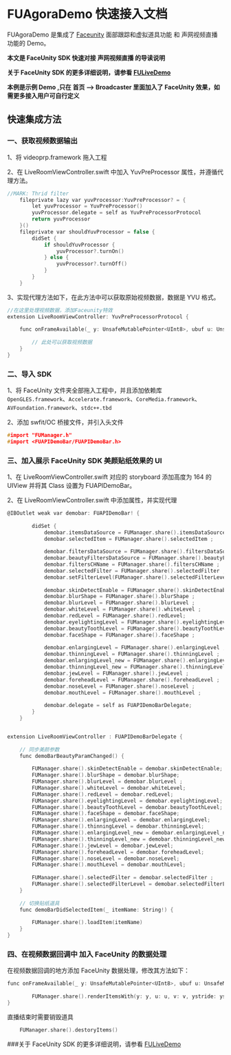 # FUAgoraDemo 快速接入文档

FUAgoraDemo 是集成了 [Faceunity](https://github.com/Faceunity/FULiveDemo/tree/dev) 面部跟踪和虚拟道具功能 和 声网视频直播 功能的 Demo。

**本文是  FaceUnity SDK 快速对接 声网视频直播 的导读说明**

**关于 FaceUnity SDK 的更多详细说明，请参看 [FULiveDemo](https://github.com/Faceunity/FULiveDemo/tree/dev)**

**本例是示例 Demo ,只在 首页 --> Broadcaster 里面加入了 FaceUnity 效果，如需更多接入用户可自行定义**


## 快速集成方法

### 一、获取视频数据输出

1、将 videoprp.framework 拖入工程

2、在 LiveRoomViewController.swift 中加入 YuvPreProcessor 属性，并遵循代理方法。

```C
//MARK: Thrid filter
    fileprivate lazy var yuvProcessor:YuvPreProcessor? = {
        let yuvProcessor = YuvPreProcessor()
        yuvProcessor.delegate = self as YuvPreProcessorProtocol
        return yuvProcessor
    }()
    fileprivate var shouldYuvProcessor = false {
        didSet {
            if shouldYuvProcessor {
                yuvProcessor?.turnOn()
            } else {
                yuvProcessor?.turnOff()
            }
        }
    }
```



3、实现代理方法如下，在此方法中可以获取原始视频数据，数据是 YVU 格式。

```C
//在这里处理视频数据，添加Faceunity特效
extension LiveRoomViewController: YuvPreProcessorProtocol {
    
    func onFrameAvailable(_ y: UnsafeMutablePointer<UInt8>, ubuf u: UnsafeMutablePointer<UInt8>, vbuf v: UnsafeMutablePointer<UInt8>, ystride: Int32, ustride: Int32, vstride: Int32, width: Int32, height: Int32) {
        
        // 此处可以获取视频数据
    }
}
```



### 二、导入 SDK

1、将 FaceUnity 文件夹全部拖入工程中，并且添加依赖库 `OpenGLES.framework`、`Accelerate.framework`、`CoreMedia.framework`、`AVFoundation.framework`、`stdc++.tbd`

2、添加 swfit/OC 桥接文件，并引入头文件

```C
#import "FUManager.h"
#import <FUAPIDemoBar/FUAPIDemoBar.h>
```



### 三、加入展示 FaceUnity SDK 美颜贴纸效果的 UI

1、在 LiveRoomViewController.swift  对应的 storyboard 添加高度为 164 的 UIView 并将其 Class 设置为 FUAPIDemoBar。

2、在 LiveRoomViewController.swift  中添加属性，并实现代理

```C
@IBOutlet weak var demobar: FUAPIDemoBar! {
        
        didSet {
            demobar.itemsDataSource = FUManager.share().itemsDataSource;
            demobar.selectedItem = FUManager.share().selectedItem ;
            
            demobar.filtersDataSource = FUManager.share().filtersDataSource ;
            demobar.beautyFiltersDataSource = FUManager.share().beautyFiltersDataSource ;
            demobar.filtersCHName = FUManager.share().filtersCHName ;
            demobar.selectedFilter = FUManager.share().selectedFilter ;
            demobar.setFilterLevel(FUManager.share().selectedFilterLevel, forFilter: FUManager.share().selectedFilter)
            
            demobar.skinDetectEnable = FUManager.share().skinDetectEnable;
            demobar.blurShape = FUManager.share().blurShape ;
            demobar.blurLevel = FUManager.share().blurLevel ;
            demobar.whiteLevel = FUManager.share().whiteLevel ;
            demobar.redLevel = FUManager.share().redLevel;
            demobar.eyelightingLevel = FUManager.share().eyelightingLevel ;
            demobar.beautyToothLevel = FUManager.share().beautyToothLevel ;
            demobar.faceShape = FUManager.share().faceShape ;
            
            demobar.enlargingLevel = FUManager.share().enlargingLevel ;
            demobar.thinningLevel = FUManager.share().thinningLevel ;
            demobar.enlargingLevel_new = FUManager.share().enlargingLevel_new ;
            demobar.thinningLevel_new = FUManager.share().thinningLevel_new ;
            demobar.jewLevel = FUManager.share().jewLevel ;
            demobar.foreheadLevel = FUManager.share().foreheadLevel ;
            demobar.noseLevel = FUManager.share().noseLevel ;
            demobar.mouthLevel = FUManager.share().mouthLevel ;
            
            demobar.delegate = self as FUAPIDemoBarDelegate;
        }
    }
```

```C

extension LiveRoomViewController : FUAPIDemoBarDelegate {
    
    // 同步美颜参数
    func demoBarBeautyParamChanged() {
        
        FUManager.share().skinDetectEnable = demobar.skinDetectEnable;
        FUManager.share().blurShape = demobar.blurShape;
        FUManager.share().blurLevel = demobar.blurLevel ;
        FUManager.share().whiteLevel = demobar.whiteLevel;
        FUManager.share().redLevel = demobar.redLevel;
        FUManager.share().eyelightingLevel = demobar.eyelightingLevel;
        FUManager.share().beautyToothLevel = demobar.beautyToothLevel;
        FUManager.share().faceShape = demobar.faceShape;
        FUManager.share().enlargingLevel = demobar.enlargingLevel;
        FUManager.share().thinningLevel = demobar.thinningLevel;
        FUManager.share().enlargingLevel_new = demobar.enlargingLevel_new;
        FUManager.share().thinningLevel_new = demobar.thinningLevel_new;
        FUManager.share().jewLevel = demobar.jewLevel;
        FUManager.share().foreheadLevel = demobar.foreheadLevel;
        FUManager.share().noseLevel = demobar.noseLevel;
        FUManager.share().mouthLevel = demobar.mouthLevel;
        
        FUManager.share().selectedFilter = demobar.selectedFilter ;
        FUManager.share().selectedFilterLevel = demobar.selectedFilterLevel;
    }
    
    // 切换贴纸道具
    func demoBarDidSelectedItem(_ itemName: String!) {
        
        FUManager.share().loadItem(itemName)
    }
}
```



### 四、在视频数据回调中 加入 FaceUnity 的数据处理

在视频数据回调的地方添加 FaceUnity 数据处理，修改其方法如下：

```C
func onFrameAvailable(_ y: UnsafeMutablePointer<UInt8>, ubuf u: UnsafeMutablePointer<UInt8>, vbuf v: UnsafeMutablePointer<UInt8>, ystride: Int32, ustride: Int32, vstride: Int32, width: Int32, height: Int32) {
        
        FUManager.share().renderItemsWith(y: y, u: u, v: v, ystride: ystride, ustride: ustride, vstride: vstride, width: width, height: height)
}
```


直播结束时需要销毁道具

```C
    FUManager.share().destoryItems()
```



###关于 FaceUnity SDK 的更多详细说明，请参看 [FULiveDemo](https://github.com/Faceunity/FULiveDemo/tree/dev)